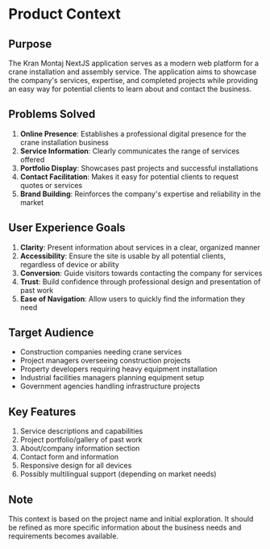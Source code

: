 # Product Context

## Purpose
The Kran Montaj NextJS application serves as a modern web platform for a crane installation and assembly service. The application aims to showcase the company's services, expertise, and completed projects while providing an easy way for potential clients to learn about and contact the business.

## Problems Solved
1. **Online Presence**: Establishes a professional digital presence for the crane installation business
2. **Service Information**: Clearly communicates the range of services offered
3. **Portfolio Display**: Showcases past projects and successful installations
4. **Contact Facilitation**: Makes it easy for potential clients to request quotes or services
5. **Brand Building**: Reinforces the company's expertise and reliability in the market

## User Experience Goals
1. **Clarity**: Present information about services in a clear, organized manner
2. **Accessibility**: Ensure the site is usable by all potential clients, regardless of device or ability
3. **Conversion**: Guide visitors towards contacting the company for services
4. **Trust**: Build confidence through professional design and presentation of past work
5. **Ease of Navigation**: Allow users to quickly find the information they need

## Target Audience
- Construction companies needing crane services
- Project managers overseeing construction projects
- Property developers requiring heavy equipment installation
- Industrial facilities managers planning equipment setup
- Government agencies handling infrastructure projects

## Key Features
1. Service descriptions and capabilities
2. Project portfolio/gallery of past work
3. About/company information section
4. Contact form and information
5. Responsive design for all devices
6. Possibly multilingual support (depending on market needs)

## Note
This context is based on the project name and initial exploration. It should be refined as more specific information about the business needs and requirements becomes available. 
